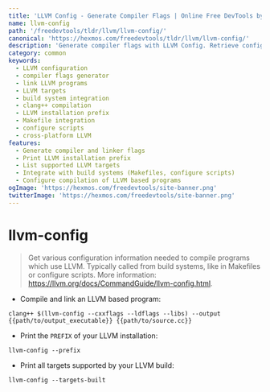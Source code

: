 ```yaml
---
title: 'LLVM Config - Generate Compiler Flags | Online Free DevTools by Hexmos'
name: llvm-config
path: '/freedevtools/tldr/llvm/llvm-config/'
canonical: 'https://hexmos.com/freedevtools/tldr/llvm/llvm-config/'
description: 'Generate compiler flags with LLVM Config. Retrieve configuration information, link LLVM based programs, and manage LLVM installations. Free online tool, no registration required.'
category: common
keywords:
  - LLVM configuration
  - compiler flags generator
  - link LLVM programs
  - LLVM targets
  - build system integration
  - clang++ compilation
  - LLVM installation prefix
  - Makefile integration
  - configure scripts
  - cross-platform LLVM
features:
  - Generate compiler and linker flags
  - Print LLVM installation prefix
  - List supported LLVM targets
  - Integrate with build systems (Makefiles, configure scripts)
  - Configure compilation of LLVM based programs
ogImage: 'https://hexmos.com/freedevtools/site-banner.png'
twitterImage: 'https://hexmos.com/freedevtools/site-banner.png'
---
```


# llvm-config

> Get various configuration information needed to compile programs which use LLVM.
> Typically called from build systems, like in Makefiles or configure scripts.
> More information: <https://llvm.org/docs/CommandGuide/llvm-config.html>.

- Compile and link an LLVM based program:

`clang++ $(llvm-config --cxxflags --ldflags --libs) --output {{path/to/output_executable}} {{path/to/source.cc}}`

- Print the `PREFIX` of your LLVM installation:

`llvm-config --prefix`

- Print all targets supported by your LLVM build:

`llvm-config --targets-built`
